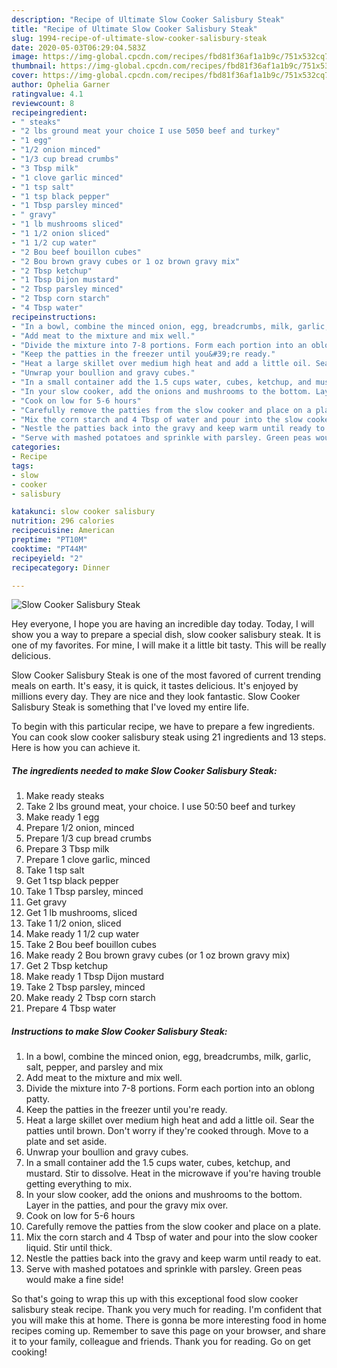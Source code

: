 ```yaml
---
description: "Recipe of Ultimate Slow Cooker Salisbury Steak"
title: "Recipe of Ultimate Slow Cooker Salisbury Steak"
slug: 1994-recipe-of-ultimate-slow-cooker-salisbury-steak
date: 2020-05-03T06:29:04.583Z
image: https://img-global.cpcdn.com/recipes/fbd81f36af1a1b9c/751x532cq70/slow-cooker-salisbury-steak-recipe-main-photo.jpg
thumbnail: https://img-global.cpcdn.com/recipes/fbd81f36af1a1b9c/751x532cq70/slow-cooker-salisbury-steak-recipe-main-photo.jpg
cover: https://img-global.cpcdn.com/recipes/fbd81f36af1a1b9c/751x532cq70/slow-cooker-salisbury-steak-recipe-main-photo.jpg
author: Ophelia Garner
ratingvalue: 4.1
reviewcount: 8
recipeingredient:
- " steaks"
- "2 lbs ground meat your choice I use 5050 beef and turkey"
- "1 egg"
- "1/2 onion minced"
- "1/3 cup bread crumbs"
- "3 Tbsp milk"
- "1 clove garlic minced"
- "1 tsp salt"
- "1 tsp black pepper"
- "1 Tbsp parsley minced"
- " gravy"
- "1 lb mushrooms sliced"
- "1 1/2 onion sliced"
- "1 1/2 cup water"
- "2 Bou beef bouillon cubes"
- "2 Bou brown gravy cubes or 1 oz brown gravy mix"
- "2 Tbsp ketchup"
- "1 Tbsp Dijon mustard"
- "2 Tbsp parsley minced"
- "2 Tbsp corn starch"
- "4 Tbsp water"
recipeinstructions:
- "In a bowl, combine the minced onion, egg, breadcrumbs, milk, garlic, salt, pepper, and parsley and mix"
- "Add meat to the mixture and mix well."
- "Divide the mixture into 7-8 portions. Form each portion into an oblong patty."
- "Keep the patties in the freezer until you&#39;re ready."
- "Heat a large skillet over medium high heat and add a little oil. Sear the patties until brown. Don&#39;t worry if they&#39;re cooked through. Move to a plate and set aside."
- "Unwrap your boullion and gravy cubes."
- "In a small container add the 1.5 cups water, cubes, ketchup, and mustard. Stir to dissolve. Heat in the microwave if you&#39;re having trouble getting everything to mix."
- "In your slow cooker, add the onions and mushrooms to the bottom. Layer in the patties, and pour the gravy mix over."
- "Cook on low for 5-6 hours"
- "Carefully remove the patties from the slow cooker and place on a plate."
- "Mix the corn starch and 4 Tbsp of water and pour into the slow cooker liquid. Stir until thick."
- "Nestle the patties back into the gravy and keep warm until ready to eat."
- "Serve with mashed potatoes and sprinkle with parsley. Green peas would make a fine side!"
categories:
- Recipe
tags:
- slow
- cooker
- salisbury

katakunci: slow cooker salisbury 
nutrition: 296 calories
recipecuisine: American
preptime: "PT10M"
cooktime: "PT44M"
recipeyield: "2"
recipecategory: Dinner

---
```



![Slow Cooker Salisbury Steak](https://img-global.cpcdn.com/recipes/fbd81f36af1a1b9c/751x532cq70/slow-cooker-salisbury-steak-recipe-main-photo.jpg)

Hey everyone, I hope you are having an incredible day today. Today, I will show you a way to prepare a special dish, slow cooker salisbury steak. It is one of my favorites. For mine, I will make it a little bit tasty. This will be really delicious.

Slow Cooker Salisbury Steak is one of the most favored of current trending meals on earth. It's easy, it is quick, it tastes delicious. It's enjoyed by millions every day. They are nice and they look fantastic. Slow Cooker Salisbury Steak is something that I've loved my entire life.




To begin with this particular recipe, we have to prepare a few ingredients. You can cook slow cooker salisbury steak using 21 ingredients and 13 steps. Here is how you can achieve it.

<!--inarticleads1-->

##### The ingredients needed to make Slow Cooker Salisbury Steak:

1. Make ready  steaks
1. Take 2 lbs ground meat, your choice. I use 50:50 beef and turkey
1. Make ready 1 egg
1. Prepare 1/2 onion, minced
1. Prepare 1/3 cup bread crumbs
1. Prepare 3 Tbsp milk
1. Prepare 1 clove garlic, minced
1. Take 1 tsp salt
1. Get 1 tsp black pepper
1. Take 1 Tbsp parsley, minced
1. Get  gravy
1. Get 1 lb mushrooms, sliced
1. Take 1 1/2 onion, sliced
1. Make ready 1 1/2 cup water
1. Take 2 Bou beef bouillon cubes
1. Make ready 2 Bou brown gravy cubes (or 1 oz brown gravy mix)
1. Get 2 Tbsp ketchup
1. Make ready 1 Tbsp Dijon mustard
1. Take 2 Tbsp parsley, minced
1. Make ready 2 Tbsp corn starch
1. Prepare 4 Tbsp water




<!--inarticleads2-->

##### Instructions to make Slow Cooker Salisbury Steak:

1. In a bowl, combine the minced onion, egg, breadcrumbs, milk, garlic, salt, pepper, and parsley and mix
1. Add meat to the mixture and mix well.
1. Divide the mixture into 7-8 portions. Form each portion into an oblong patty.
1. Keep the patties in the freezer until you&#39;re ready.
1. Heat a large skillet over medium high heat and add a little oil. Sear the patties until brown. Don&#39;t worry if they&#39;re cooked through. Move to a plate and set aside.
1. Unwrap your boullion and gravy cubes.
1. In a small container add the 1.5 cups water, cubes, ketchup, and mustard. Stir to dissolve. Heat in the microwave if you&#39;re having trouble getting everything to mix.
1. In your slow cooker, add the onions and mushrooms to the bottom. Layer in the patties, and pour the gravy mix over.
1. Cook on low for 5-6 hours
1. Carefully remove the patties from the slow cooker and place on a plate.
1. Mix the corn starch and 4 Tbsp of water and pour into the slow cooker liquid. Stir until thick.
1. Nestle the patties back into the gravy and keep warm until ready to eat.
1. Serve with mashed potatoes and sprinkle with parsley. Green peas would make a fine side!




So that's going to wrap this up with this exceptional food slow cooker salisbury steak recipe. Thank you very much for reading. I'm confident that you will make this at home. There is gonna be more interesting food in home recipes coming up. Remember to save this page on your browser, and share it to your family, colleague and friends. Thank you for reading. Go on get cooking!
